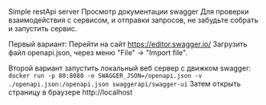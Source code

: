 Simple restApi server
Просмотр документации swagger
Для проверки взаимодействия с сервисом, и отправки запросов, не забудьте собрать и запустить сервис.

Первый вариант:
Перейти на сайт https://editor.swagger.io/
Загрузить файл openapi.json, через меню "File" -> "Import file".

Второй вариант запустить локальный веб сервер с движком swagger:
`docker run -p 80:8080 -e SWAGGER_JSON=/openapi.json -v ./openapi.json:/openapi.json swaggerapi/swagger-ui`
Затем открыть страницу в браузере http://localhost